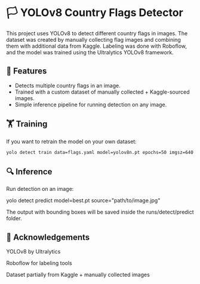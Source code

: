 # 🏳️ YOLOv8 Country Flags Detector

This project uses YOLOv8 to detect different country flags in images. The dataset was created by manually collecting flag images and combining them with additional data from Kaggle. Labeling was done with Roboflow, and the model was trained using the Ultralytics YOLOv8 framework.

## 🚀 Features

- Detects multiple country flags in an image.
- Trained with a custom dataset of manually collected + Kaggle-sourced images.
- Simple inference pipeline for running detection on any image.


## 🏋️ Training

If you want to retrain the model on your own dataset:

```bash
yolo detect train data=flags.yaml model=yolov8n.pt epochs=50 imgsz=640
```

## 🔍 Inference

Run detection on an image:

yolo detect predict model=best.pt source="path/to/image.jpg"


The output with bounding boxes will be saved inside the runs/detect/predict folder.

## 📖 Acknowledgements

YOLOv8 by Ultralytics

Roboflow for labeling tools

Dataset partially from Kaggle + manually collected images
